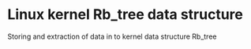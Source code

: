 # Linux kernel Rb_tree data structure
Storing and extraction of data in to kernel data structure Rb_tree
